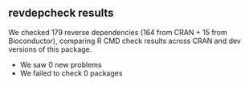 ## revdepcheck results

We checked 179 reverse dependencies (164 from CRAN + 15 from Bioconductor), comparing R CMD check results across CRAN and dev versions of this package.

 * We saw 0 new problems
 * We failed to check 0 packages

